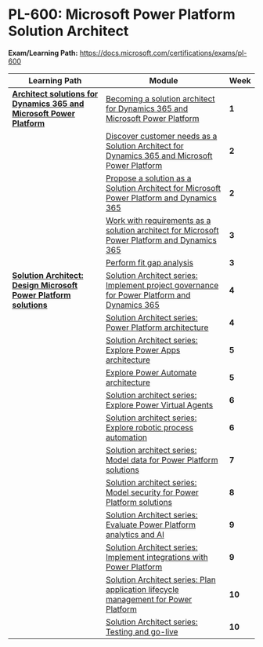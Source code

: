 # PL-600: Microsoft Power Platform Solution Architect

**Exam/Learning Path:** https://docs.microsoft.com/certifications/exams/pl-600

| **Learning Path** | **Module** | **Week** |
|-|-|-|
|**[Architect solutions for Dynamics 365 and Microsoft Power Platform](https://docs.microsoft.com/learn/paths/become-solution-architect/)**| [Becoming a solution architect for Dynamics 365 and Microsoft Power Platform](https://docs.microsoft.com/learn/modules/becoming-solution-architect/) | **1** 
| | [Discover customer needs as a Solution Architect for Dynamics 365 and Microsoft Power Platform](https://docs.microsoft.com/learn/modules/discover-customer-needs/) | **2** 
| | [Propose a solution as a Solution Architect for Microsoft Power Platform and Dynamics 365](https://docs.microsoft.com/learn/modules/propose-solution/) | **2** 
| | [Work with requirements as a solution architect for Microsoft Power Platform and Dynamics 365](https://docs.microsoft.com/learn/modules/work-with-requirements/) | **3** 
| | [Perform fit gap analysis](https://docs.microsoft.com/learn/modules/fit-gap-analysis/) | **3** 
|**[Solution Architect: Design Microsoft Power Platform solutions](https://docs.microsoft.com/learn/paths/solution-architect-data/)**| [Solution Architect series: Implement project governance for Power Platform and Dynamics 365](https://docs.microsoft.com/learn/modules/project-governannce/) | **4** 
| | [Solution Architect series: Power Platform architecture](https://docs.microsoft.com/learn/modules/power-platform-architecture/) | **4** 
| | [Solution Architect series: Explore Power Apps architecture](https://docs.microsoft.com/learn/modules/power-apps-architecture/) | **5** 
| | [Explore Power Automate architecture](https://docs.microsoft.com/learn/modules/power-automate-architecture/) | **5** 
| | [Solution architect series: Explore Power Virtual Agents](https://docs.microsoft.com/learn/modules/architect-power-virtual-agents/) | **6** 
| | [Solution architect series: Explore robotic process automation](https://docs.microsoft.com/learn/modules/robotic-process-automation/) | **6** 
| | [Solution architect series: Model data for Power Platform solutions](https://docs.microsoft.com/learn/modules/data-modeling/) | **7** 
| | [Solution architect series: Model security for Power Platform solutions](https://docs.microsoft.com/learn/modules/model-security/) | **8** 
| | [Solution Architect series: Evaluate Power Platform analytics and AI](https://docs.microsoft.com/learn/modules/architect-analytics/) | **9** 
| | [Solution Architect series: Implement integrations with Power Platform](https://docs.microsoft.com/learn/modules/integrations/) | **9** 
| | [Solution Architect series: Plan application lifecycle management for Power Platform](https://docs.microsoft.com/learn/modules/application-lifecycle-management-architect/) | **10** 
| | [Solution Architect series: Testing and go-live](https://docs.microsoft.com/learn/modules/project-test-process/) | **10** 
